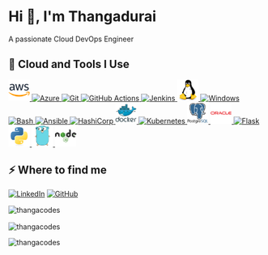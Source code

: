
<h1>Hi 👋, I'm Thangadurai</h1>
<p>A passionate Cloud DevOps Engineer</p>
<h2>🚀 Cloud and Tools I Use</h2>

<a href="https://raw.githubusercontent.com/devicons/devicon/master/icons/amazonwebservices/amazonwebservices-original-wordmark.svg" title="AWS">
  <img src="https://raw.githubusercontent.com/devicons/devicon/master/icons/amazonwebservices/amazonwebservices-original-wordmark.svg" alt="AWS" width="42" height="42">
</a>

<a href="https://www.vectorlogo.zone/logos/microsoft_azure/microsoft_azure-icon.svg" title="Azure">
  <img src="https://www.vectorlogo.zone/logos/microsoft_azure/microsoft_azure-icon.svg" alt="Azure" width="42" height="42">
</a>

<a href="https://www.vectorlogo.zone/logos/git-scm/git-scm-icon.svg" title="Git">
  <img src="https://www.vectorlogo.zone/logos/git-scm/git-scm-icon.svg" alt="Git" width="42" height="42">
</a>

<a href="https://www.vectorlogo.zone/logos/github/github-icon.svg" title="GitHub Actions">
  <img src="https://www.vectorlogo.zone/logos/github/github-icon.svg" alt="GitHub Actions" width="42" height="42">
</a>

<a href="https://www.vectorlogo.zone/logos/jenkins/jenkins-icon.svg" title="Jenkins">
  <img src="https://www.vectorlogo.zone/logos/jenkins/jenkins-icon.svg" alt="Jenkins" width="42" height="42">
</a>

<a href="https://raw.githubusercontent.com/devicons/devicon/master/icons/linux/linux-original.svg" title="Linux">
  <img src="https://raw.githubusercontent.com/devicons/devicon/master/icons/linux/linux-original.svg" alt="Linux" width="42" height="42">
</a>

<a href="https://www.vectorlogo.zone/logos/microsoft/microsoft-icon.svg" title="Windows">
  <img src="https://www.vectorlogo.zone/logos/microsoft/microsoft-icon.svg" alt="Windows" width="42" height="42">
</a>

<a href="https://www.vectorlogo.zone/logos/gnu_bash/gnu_bash-icon.svg" title="Bash">
  <img src="https://www.vectorlogo.zone/logos/gnu_bash/gnu_bash-icon.svg" alt="Bash" width="42" height="42">
</a>

<a href="https://www.vectorlogo.zone/logos/ansible/ansible-icon.svg" title="Ansible">
  <img src="https://www.vectorlogo.zone/logos/ansible/ansible-icon.svg" alt="Ansible" width="42" height="42">
</a>

<a href="https://www.vectorlogo.zone/logos/hashicorp/hashicorp-icon.svg" title="HashiCorp">
  <img src="https://www.vectorlogo.zone/logos/hashicorp/hashicorp-icon.svg" alt="HashiCorp" width="42" height="42">
</a>

<a href="https://raw.githubusercontent.com/devicons/devicon/master/icons/docker/docker-original-wordmark.svg" title="Docker">
  <img src="https://raw.githubusercontent.com/devicons/devicon/master/icons/docker/docker-original-wordmark.svg" alt="Docker" width="42" height="42">
</a>

<a href="https://www.vectorlogo.zone/logos/kubernetes/kubernetes-icon.svg" title="Kubernetes">
  <img src="https://www.vectorlogo.zone/logos/kubernetes/kubernetes-icon.svg" alt="Kubernetes" width="42" height="42">
</a>

<a href="https://raw.githubusercontent.com/devicons/devicon/master/icons/postgresql/postgresql-original-wordmark.svg" title="PostgreSQL">
  <img src="https://raw.githubusercontent.com/devicons/devicon/master/icons/postgresql/postgresql-original-wordmark.svg" alt="PostgreSQL" width="42" height="42">
</a>

<a href="https://raw.githubusercontent.com/devicons/devicon/master/icons/oracle/oracle-original.svg" title="Oracle">
  <img src="https://raw.githubusercontent.com/devicons/devicon/master/icons/oracle/oracle-original.svg" alt="Oracle" width="42" height="42">
</a>

<a href="https://www.vectorlogo.zone/logos/palletsprojects_flask/palletsprojects_flask-icon.svg" title="Flask">
  <img src="https://www.vectorlogo.zone/logos/palletsprojects_flask/palletsprojects_flask-icon.svg" alt="Flask" width="42" height="42">
</a>

<a href="https://raw.githubusercontent.com/devicons/devicon/master/icons/python/python-original.svg" title="Python">
  <img src="https://raw.githubusercontent.com/devicons/devicon/master/icons/python/python-original.svg" alt="Python" width="42" height="42">
</a>

<a href="https://raw.githubusercontent.com/devicons/devicon/master/icons/go/go-original.svg" title="Go">
  <img src="https://raw.githubusercontent.com/devicons/devicon/master/icons/go/go-original.svg" alt="Go" width="42" height="42">
</a>

<a href="https://raw.githubusercontent.com/devicons/devicon/master/icons/nodejs/nodejs-original-wordmark.svg" title="Node.js">
  <img src="https://raw.githubusercontent.com/devicons/devicon/master/icons/nodejs/nodejs-original-wordmark.svg" alt="Node.js" width="42" height="42">
</a>

<h2>⚡️ Where to find me</h2>
<p>
  <a target="_blank" href="https://www.linkedin.com/in/thangadurai-murugan-87958556/" style="display: inline-block;">
    <img src="https://img.shields.io/badge/linkedin-logo?style=for-the-badge&logo=linkedin&logoColor=white&color=%230a77b6" alt="LinkedIn" />
  </a>
  <a target="_blank" href="https://github.com/thangacodes/" style="display: inline-block;">
    <img src="https://img.shields.io/badge/GitHub-181717?style=for-the-badge&logo=github&logoColor=white" alt="GitHub" />
  </a>
</p>
<p><img align="center" src="https://github-readme-stats.vercel.app/api?username=thangacodes&show_icons=true&locale=en" alt="thangacodes" /></p>
<p><img align="center" src="https://github-readme-streak-stats.herokuapp.com/?user=thangacodes&" alt="thangacodes" /></p>
<p><img src="https://github-readme-stats.vercel.app/api/top-langs?username=thangacodes&show_icons=true&locale=en&layout=compact" alt="thangacodes" /></p>
